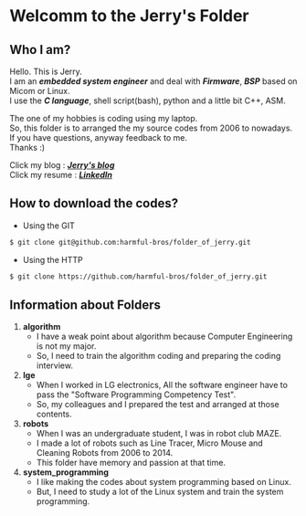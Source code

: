 # Welcomm to the Jerry's Folder
## Who I am?
Hello. This is Jerry.<br>
I am an **_embedded system engineer_** and deal with **_Firmware_**, 
**_BSP_** based on Micom or Linux.<br>
I use the **_C language_**, shell script(bash), python and 
a little bit C++, ASM.<br> 

The one of my hobbies is coding using my laptop.<br>
So, this folder is to arranged the my source codes from 2006 to nowadays.<br>
If you have questions, anyway feedback to me.<br>
Thanks :)

Click my blog	 : **_[Jerry's blog](https://blog.naver.com/snim008)_**<br>
Click my resume	: 
**_[LinkedIn](https://www.linkedin.com/in/leejaeseong-19871224)_**

## How to download the codes?
- Using the GIT

```bash
$ git clone git@github.com:harmful-bros/folder_of_jerry.git
```
- Using the HTTP

```bash
$ git clone https://github.com/harmful-bros/folder_of_jerry.git
```

## Information about Folders
1. **algorithm**
	- I have a weak point about algorithm because 
	Computer Engineering is not my major.
	- So, I need to train the algorithm coding and 
	preparing the coding interview.
2. **lge**
	- When I worked in LG electronics, All the software engineer have to pass 
	the "Software Programming Competency Test".
	- So, my colleagues and I prepared the test and arranged at those contents.
3. **robots**
	- When I was an undergraduate student, I was in robot club MAZE.
	- I made a lot of robots such as Line Tracer, Micro Mouse and 
	Cleaning Robots from 2006 to 2014.
	- This folder have memory and passion at that time.
4. **system_programming**
	- I like making the codes about system programming based on Linux.
	- But, I need to study a lot of the Linux system and 
	train the system programming.
